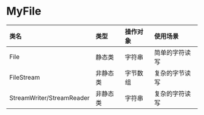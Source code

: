 # MyFile

|类名|类型|操作对象|使用场景|
|:-----|:-----|:-----|:-----|
|File|静态类|字符串|简单的字符读写|
|FileStream|非静态类|字节数组|复杂的字节读写|
|StreamWriter/StreamReader|非静态类|字符串|复杂的字符读写|
